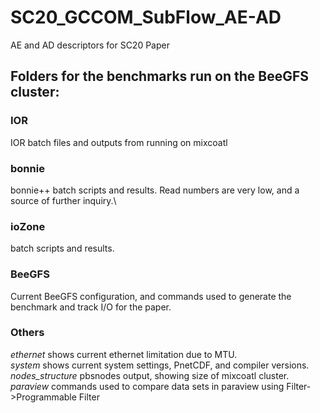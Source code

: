 # SC20_GCCOM_SubFlow_AE-AD
AE and AD descriptors for SC20 Paper

## Folders for the benchmarks run on the BeeGFS cluster:
### IOR
IOR batch files and outputs from running on mixcoatl 

### bonnie
bonnie++ batch scripts and results. Read numbers are very low, and a source of further inquiry.\

### ioZone
batch scripts and results.

### BeeGFS
Current BeeGFS configuration, and commands used to generate the benchmark and track I/O for the paper.

### Others
*ethernet* shows current ethernet limitation due to MTU.  
*system* shows current system settings, PnetCDF, and compiler versions.  
*nodes_structure* pbsnodes output, showing size of mixcoatl cluster.  
*paraview* commands used to compare data sets in paraview using Filter->Programmable Filter

